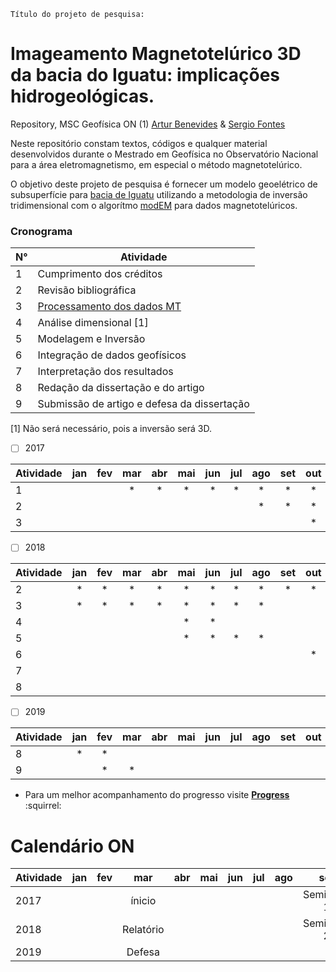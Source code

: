 
`Título do projeto de pesquisa:` 
# Imageamento Magnetotelúrico 3D da bacia do Iguatu: implicações hidrogeológicas. 

Repository, MSC Geofísica ON (1) [Artur Benevides](http://lattes.cnpq.br/7097271152547438) & [Sergio Fontes](http://lattes.cnpq.br/8537150955145617) 

Neste repositório constam textos, códigos e qualquer material desenvolvidos durante o Mestrado em Geofísica no Observatório Nacional para a área eletromagnetismo, em especial o método magnetotelúrico.


O objetivo deste projeto de pesquisa é fornecer um modelo geoelétrico de subsuperfície para [bacia de Iguatu](https://github.com/arturbenevides/Magnetotelluric/tree/master/Bacia%20do%20Iguatu) utilizando a metodologia de inversão tridimensional com o algorítmo [modEM](https://sites.google.com/site/modularem/) para dados magnetotelúricos.



### Cronograma
N° |Atividade
 ------------------------------|------------------------------------                   
1| Cumprimento dos créditos  
2| Revisão bibliográfica     
3| [Processamento dos dados MT](/Processamento/)  
4| Análise dimensional [1] 
5| Modelagem e Inversão 
6| Integração de dados geofísicos 
7| Interpretação dos resultados 
8| Redação da dissertação e do artigo  
9| Submissão de artigo e defesa da dissertação	
  
 [1] Não será necessário, pois a inversão será 3D.
 
- [ ] 2017

Atividade| jan | fev| mar| abr| mai| jun| jul| ago|set| out| nov| dez
---------|:-----:|:----:|:----:|:----:|:----:|:----:|:---:|:----:|:----:|:----:|:----:|----:
1| | |* |* |* |* |* |* |* |* |* |*
2| | | | | | | | *|* |* |* |* |
3| | | | | | | | | |* |* |*


- [ ] 2018

Atividade| jan | fev| mar| abr| mai| jun| jul| ago|set| out| nov| dez
---------|:-----:|:----:|:----:|:----:|:----:|:----:|:---:|:----:|:----:|:----:|:----:|----:
2| * |* |* |* |* |* |* |* |* |* |* |*
3| *|* |* |* |* |* |* | *| | | | | |
4| | | | | *|* | | | | | | | | 
5|  | | | |* |* |* |* | | | |
6| | | | | | | | | |* |* | | |
7| | | | | | | | | | | |* |* | *
8 | | | | | | | | | | |* |* | *


- [ ] 2019

Atividade| jan | fev| mar| abr| mai| jun| jul| ago|set| out| nov| dez
---------|:-----:|:----:|:----:|:----:|:----:|:----:|:---:|:----:|:----:|:----:|:----:|----:
8| * |* | | | | | ||  | | ||
9| | *|* || | | | | | | | 


* Para um melhor acompanhamento do progresso visite **[Progress](https://github.com/arturbenevides/Magnetotelluric/projects/1)** :squirrel:


#
# Calendário ON

Atividade| jan | fev| mar| abr| mai| jun| jul| ago|set| out| nov| dez
---------|:-----:|:----:|:----:|:----:|:----:|:----:|:---:|:----:|:----:|:----:|:----:|----:
2017| | |ínicio |  | | | | |Seminário 1 | | |
2018| | |Relatório | | | | | | Seminário 2| | |
2019| | | Defesa| | | | | | | | |
